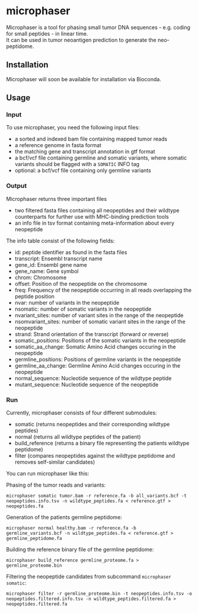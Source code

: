 # microphaser

Microphaser is a tool for phasing small tumor DNA sequences - e.g. coding for small peptides - in linear time.  
It can be used in tumor neoantigen prediction to generate the neo-peptidome.

## Installation

  Microphaser will soon be available for installation via Bioconda.
  
## Usage

### Input
  To use microphaser, you need the following input files:
  
  - a sorted and indexed bam file containing mapped tumor reads
  - a reference genome in fasta format
  - the matching gene and transcript annotation in gtf format
  - a bcf/vcf file containing germline and somatic variants, where somatic variants should be flagged with a ```SOMATIC``` INFO tag
  - optional: a bcf/vcf file containing only germline variants
  
### Output
  Microphaser returns three important files
  - two filtered fasta files containing all neopeptides and their wildtype counterparts for further use with MHC-binding prediction tools
  - an info file in tsv format containing meta-information about every neopeptide
  
  
  The info table consist of the following fields:
  - id: peptide identifier as found in the fasta files
  - transcript: Ensembl transcript name
  - gene_id: Ensembl gene name
  - gene_name: Gene symbol
  - chrom: Chromosome
  - offset: Position of the neopeptide on the chromosome
  - freq: Frequency of the neopeptide occurring in all reads overlapping the peptide position
  - nvar: number of variants in the neopeptide
  - nsomatic: number of somatic variants in the neopeptide
  - nvariant_sites: number of variant sites in the range of the neopeptide
  - nsomvariant_sites: number of somatic variant sites in the range of the neopeptide
  - strand: Strand orientation of the transcript (forward or reverse)
  - somatic_positions: Positions of the somatic variants in the neopeptide
  - somatic_aa_change: Somatic Amino Acid changes occuring in the neopeptide
  - germline_positions: Positions of germline variants in the neopeptide
  - germline_aa_change: Germline Amino Acid changes occuring in the neopeptide
  - normal_sequence: Nucleotide sequence of the wildtype peptide
  - mutant_sequence: Nucleotide sequence of the neopeptide
  
### Run
  
  Currently, microphaser consists of four different submodules:
  - somatic (returns neopeptides and their corresponding wildtype peptides)
  - normal (returns all wildtype peptides of the patient)
  - build_reference (returns a binary file representing the patients wildtype peptidome)
  - filter (compares neopeptides against the wildtype peptidome and removes self-similar candidates)
  
  You can run microphaser like this:
  
  Phasing of the tumor reads and variants:

  ```microphaser somatic tumor.bam -r reference.fa -b all_variants.bcf -t neopeptides.info.tsv -n wildtype_peptides.fa < reference.gtf > neopeptides.fa```
  
  Generation of the patients germline peptidome:
  
  ```microphaser normal healthy.bam -r reference.fa -b germline_variants.bcf -n wildtype_peptides.fa < reference.gtf > germline_peptidome.fa```
  
  Building the reference binary file of the germline peptidome: 
  
  ```microphaser build_reference germline_proteome.fa > germline_proteome.bin```

  Filtering the neopeptide candidates from subcommand ```microphaser somatic```: 

  ```microphaser filter -r germline_proteome.bin -t neopeptides.info.tsv -o neopeptides.filtered.info.tsv -n wildtype_peptides.filtered.fa > neopeptides.filtered.fa```
  
  
